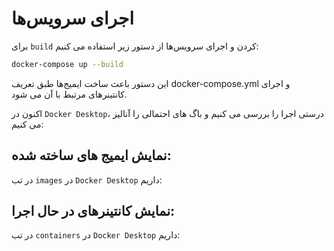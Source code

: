 # اجرای سرویس‌ها

برای `build` کردن و اجرای سرویس‌ها از دستور زیر استفاده می کنیم:

```bash
docker-compose up --build
```
این دستور باعث ساخت ایمیج‌ها طبق تعریف docker-compose.yml و اجرای کانتینرهای مرتبط با آن می شود.


اکنون در `Docker Desktop`، درستی اجرا را بررسی می کنیم و باگ های احتمالی را آنالیز می کنیم:

## نمایش ایمیج‌ های ساخته‌ شده:

در تب `images` در `Docker Desktop` داریم:




## نمایش کانتینرهای در حال اجرا:

در تب `containers` در `Docker Desktop` داریم:


